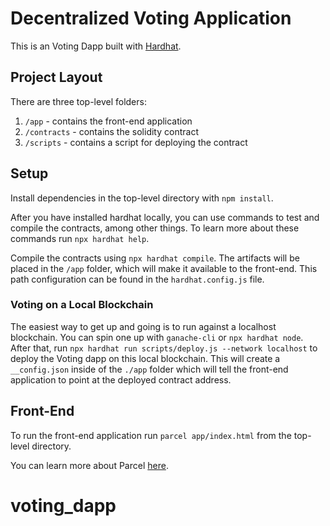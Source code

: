 # Decentralized Voting Application

This is an Voting Dapp built with [Hardhat](https://hardhat.org/).

## Project Layout

There are three top-level folders:

1. `/app` - contains the front-end application
2. `/contracts` - contains the solidity contract
3. `/scripts` - contains a script for deploying the contract

## Setup

Install dependencies in the top-level directory with `npm install`.

After you have installed hardhat locally, you can use commands to test and compile the contracts, among other things. To learn more about these commands run `npx hardhat help`.

Compile the contracts using `npx hardhat compile`. The artifacts will be placed in the `/app` folder, which will make it available to the front-end. This path configuration can be found in the `hardhat.config.js` file.

### Voting on a Local Blockchain

The easiest way to get up and going is to run against a localhost blockchain. You can spin one up with `ganache-cli` or `npx hardhat node`. After that, run `npx hardhat run scripts/deploy.js --network localhost` to deploy the Voting dapp on this local blockchain. This will create a `__config.json` inside of the `./app` folder which will tell the front-end application to point at the deployed contract address.

## Front-End

To run the front-end application run `parcel app/index.html` from the top-level directory.

You can learn more about Parcel [here](https://parceljs.org/).
# voting_dapp
